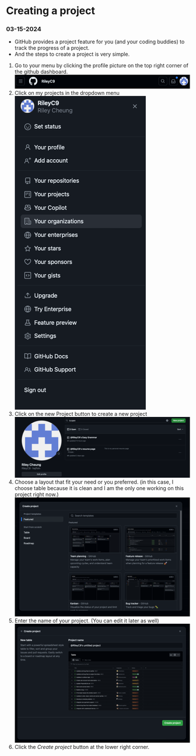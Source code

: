 # Creating a project

### 03-15-2024

- GitHub provides a project feature for you (and your coding buddies) to track the progress of a project.
- And the steps to create a project is very simple.
1. Go to your menu by clicking the profile picture on the top right corner of the github dashboard.
![profile picture location](./images/ci/ci1.png)
2. Click on my projects in the dropdown menu
![profile dropdown menu](./images/ci/ci2.png)
3. Click on the new Project button to create a new project
![new project button location](./images/ci/ci3.png)
4. Choose a layout that fit your need or you preferred. (in this case, I choose table because it is clean and I am the only one working on this project right now.)
![choosing project layout](./images/ci/ci4.png)
5. Enter the name of your project. (You can edit it later as well)
![enter your project name](./images/ci/ci5.png)
6. Click the _Create project_ button at the lower right corner.